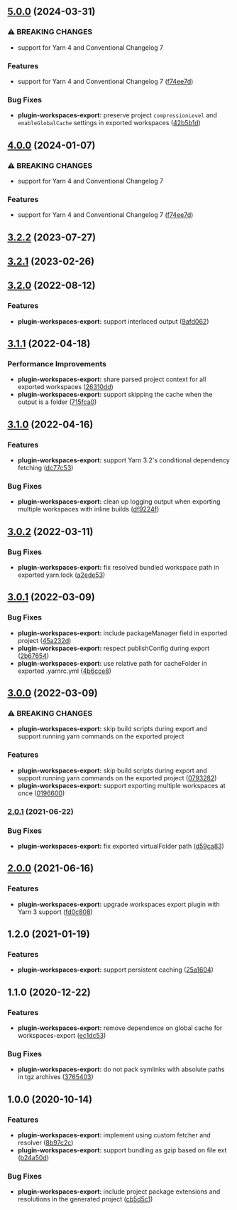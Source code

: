 ## [5.0.0](https://github.com/kherock/yarn-plugins/compare/@kherock/yarn-plugin-workspaces-export@3.2.2...@kherock/yarn-plugin-workspaces-export@5.0.0) (2024-03-31)


### ⚠ BREAKING CHANGES

* support for Yarn 4 and Conventional Changelog 7

### Features

* support for Yarn 4 and Conventional Changelog 7 ([f74ee7d](https://github.com/kherock/yarn-plugins/commit/f74ee7dbdc8d6cab16b562fb56ab3af73923b74f))


### Bug Fixes

* **plugin-workspaces-export:** preserve project `compressionLevel` and `enableGlobalCache` settings in exported workspaces ([42b5b1d](https://github.com/kherock/yarn-plugins/commit/42b5b1d268648de3b79a81a12deeddccb9569126))

## [4.0.0](https://github.com/kherock/yarn-plugins/compare/@kherock/yarn-plugin-workspaces-export@3.2.2...@kherock/yarn-plugin-workspaces-export@4.0.0) (2024-01-07)


### ⚠ BREAKING CHANGES

* support for Yarn 4 and Conventional Changelog 7

### Features

* support for Yarn 4 and Conventional Changelog 7 ([f74ee7d](https://github.com/kherock/yarn-plugins/commit/f74ee7dbdc8d6cab16b562fb56ab3af73923b74f))

## [3.2.2](https://github.com/kherock/yarn-plugins/compare/@kherock/yarn-plugin-workspaces-export@3.2.1...@kherock/yarn-plugin-workspaces-export@3.2.2) (2023-07-27)

## [3.2.1](https://github.com/kherock/yarn-plugins/compare/@kherock/yarn-plugin-workspaces-export@3.2.0...@kherock/yarn-plugin-workspaces-export@3.2.1) (2023-02-26)

## [3.2.0](https://github.com/kherock/yarn-plugins/compare/@kherock/yarn-plugin-workspaces-export@3.1.1...@kherock/yarn-plugin-workspaces-export@3.2.0) (2022-08-12)


### Features

* **plugin-workspaces-export:** support interlaced output ([9afd062](https://github.com/kherock/yarn-plugins/commit/9afd062855681c557ee2c466031d7730e661bc80))

## [3.1.1](https://github.com/kherock/yarn-plugins/compare/@kherock/yarn-plugin-workspaces-export@3.1.0...@kherock/yarn-plugin-workspaces-export@3.1.1) (2022-04-18)


### Performance Improvements

* **plugin-workspaces-export:** share parsed project context for all exported workspaces ([26310dd](https://github.com/kherock/yarn-plugins/commit/26310ddac9f8c5037716305fe1c9c9418beb41dc))
* **plugin-workspaces-export:** support skipping the cache when the output is a folder ([715fca0](https://github.com/kherock/yarn-plugins/commit/715fca02cb3372ccfd3bc039c027ac7030a1f847))

## [3.1.0](https://github.com/kherock/yarn-plugins/compare/@kherock/yarn-plugin-workspaces-export@3.0.2...@kherock/yarn-plugin-workspaces-export@3.1.0) (2022-04-16)


### Features

* **plugin-workspaces-export:** support Yarn 3.2's conditional dependency fetching ([dc77c53](https://github.com/kherock/yarn-plugins/commit/dc77c5314dccfed2830f37df097357af26114e43))


### Bug Fixes

* **plugin-workspaces-export:** clean up logging output when exporting multiple workspaces with inline builds ([df9224f](https://github.com/kherock/yarn-plugins/commit/df9224f1342a6df2369b0c50a2c13cf1d6ac2812))

## [3.0.2](https://github.com/kherock/yarn-plugins/compare/@kherock/yarn-plugin-workspaces-export@3.0.1...@kherock/yarn-plugin-workspaces-export@3.0.2) (2022-03-11)


### Bug Fixes

* **plugin-workspaces-export:** fix resolved bundled workspace path in exported yarn.lock ([a2ede53](https://github.com/kherock/yarn-plugins/commit/a2ede536b9f86f441498c5487f9febd5c4e89094))

## [3.0.1](https://github.com/kherock/yarn-plugins/compare/@kherock/yarn-plugin-workspaces-export@3.0.0...@kherock/yarn-plugin-workspaces-export@3.0.1) (2022-03-09)


### Bug Fixes

* **plugin-workspaces-export:** include packageManager field in exported project ([45a232d](https://github.com/kherock/yarn-plugins/commit/45a232d430d0b85cfb787fb58edd6b020c56c3e7))
* **plugin-workspaces-export:** respect publishConfig during export ([2b67654](https://github.com/kherock/yarn-plugins/commit/2b6765499846a8aa22e769c5a15d4fe269f6eb4a))
* **plugin-workspaces-export:** use relative path for cacheFolder in exported .yarnrc.yml ([4b6cce8](https://github.com/kherock/yarn-plugins/commit/4b6cce885e4a93af2312d2ed406fcbf31851de3d))

## [3.0.0](https://github.com/kherock/yarn-plugins/compare/@kherock/yarn-plugin-workspaces-export@2.0.1...@kherock/yarn-plugin-workspaces-export@3.0.0) (2022-03-09)


### ⚠ BREAKING CHANGES

* **plugin-workspaces-export:** skip build scripts during export and support running yarn commands on the exported project

### Features

* **plugin-workspaces-export:** skip build scripts during export and support running yarn commands on the exported project ([0793282](https://github.com/kherock/yarn-plugins/commit/0793282dcce69b9053e53545af20d69dbf2e5233))
* **plugin-workspaces-export:** support exporting multiple workspaces at once ([0196600](https://github.com/kherock/yarn-plugins/commit/01966000a6969b94044983994f3f4fda81ca0206))

### [2.0.1](https://github.com/kherock/yarn-plugins/compare/@kherock/yarn-plugin-workspaces-export@2.0.0...@kherock/yarn-plugin-workspaces-export@2.0.1) (2021-06-22)


### Bug Fixes

* **plugin-workspaces-export:** fix exported virtualFolder path ([d59ca83](https://github.com/kherock/yarn-plugins/commit/d59ca83ba096bbc1398f66a559376faacd32134d))

## [2.0.0](https://github.com/kherock/yarn-plugins/compare/@kherock/yarn-plugin-workspaces-export@1.2.0...@kherock/yarn-plugin-workspaces-export@2.0.0) (2021-06-16)


### Features

* **plugin-workspaces-export:** upgrade workspaces export plugin with Yarn 3 support ([fd0c808](https://github.com/kherock/yarn-plugins/commit/fd0c8087a5d19fc03ee4d86ee337212ad7524737))

## 1.2.0 (2021-01-19)


### Features

* **plugin-workspaces-export:** support persistent caching ([25a1604](https://github.com/kherock/yarn-plugins/commit/25a1604d1d4d88fc9a862b4f5022c535199df3b8))

## 1.1.0 (2020-12-22)


### Features

* **plugin-workspaces-export:** remove dependence on global cache for workspaces-export ([ec1dc53](https://github.com/kherock/yarn-plugins/commit/ec1dc536bda03b3e54b553971d1db04436cd2688))


### Bug Fixes

* **plugin-workspaces-export:** do not pack symlinks with absolute paths in tgz archives ([3765403](https://github.com/kherock/yarn-plugins/commit/3765403e36c393455eeaaa04b775d8234610e8b7))

## 1.0.0 (2020-10-14)


### Features

* **plugin-workspaces-export:** implement using custom fetcher and resolver ([8b97c2c](https://github.com/kherock/yarn-plugins/commit/8b97c2c7cc77523bbc0c6bc60f058e251899c29c))
* **plugin-workspaces-export:** support bundling as gzip based on file ext ([b24a50d](https://github.com/kherock/yarn-plugins/commit/b24a50d195946aad900c2f8a9aaf3815ca1ff9c4))


### Bug Fixes

* **plugin-workspaces-export:** include project package extensions and resolutions in the generated project ([cb5d5c1](https://github.com/kherock/yarn-plugins/commit/cb5d5c1b44ad6d0b952c1bc6d5e3678f9ad32c0f))

